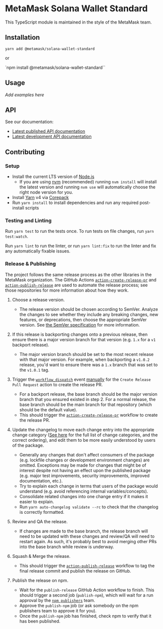 # MetaMask Solana Wallet Standard

This TypeScript module is maintained in the style of the MetaMask team.

## Installation

`yarn add @metamask/solana-wallet-standard`

or

`npm install @metamask/solana-wallet-standard``

## Usage

_Add examples here_

## API

See our documentation:

- [Latest published API documentation](https://metamask.github.io/solana-wallet-standard/latest/)
- [Latest development API documentation](https://metamask.github.io/solana-wallet-standard/staging/)

## Contributing

### Setup

- Install the current LTS version of [Node.js](https://nodejs.org)
  - If you are using [nvm](https://github.com/creationix/nvm#installation) (recommended) running `nvm install` will install the latest version and running `nvm use` will automatically choose the right node version for you.
- Install [Yarn](https://yarnpkg.com) v4 via [Corepack](https://github.com/nodejs/corepack?tab=readme-ov-file#how-to-install)
- Run `yarn install` to install dependencies and run any required post-install scripts

### Testing and Linting

Run `yarn test` to run the tests once. To run tests on file changes, run `yarn test:watch`.

Run `yarn lint` to run the linter, or run `yarn lint:fix` to run the linter and fix any automatically fixable issues.

### Release & Publishing

The project follows the same release process as the other libraries in the MetaMask organization. The GitHub Actions [`action-create-release-pr`](https://github.com/MetaMask/action-create-release-pr) and [`action-publish-release`](https://github.com/MetaMask/action-publish-release) are used to automate the release process; see those repositories for more information about how they work.

1. Choose a release version.

   - The release version should be chosen according to SemVer. Analyze the changes to see whether they include any breaking changes, new features, or deprecations, then choose the appropriate SemVer version. See [the SemVer specification](https://semver.org/) for more information.

2. If this release is backporting changes onto a previous release, then ensure there is a major version branch for that version (e.g. `1.x` for a `v1` backport release).

   - The major version branch should be set to the most recent release with that major version. For example, when backporting a `v1.0.2` release, you'd want to ensure there was a `1.x` branch that was set to the `v1.0.1` tag.

3. Trigger the [`workflow_dispatch`](https://docs.github.com/en/actions/reference/events-that-trigger-workflows#workflow_dispatch) event [manually](https://docs.github.com/en/actions/managing-workflow-runs/manually-running-a-workflow) for the `Create Release Pull Request` action to create the release PR.

   - For a backport release, the base branch should be the major version branch that you ensured existed in step 2. For a normal release, the base branch should be the main branch for that repository (which should be the default value).
   - This should trigger the [`action-create-release-pr`](https://github.com/MetaMask/action-create-release-pr) workflow to create the release PR.

4. Update the changelog to move each change entry into the appropriate change category ([See here](https://keepachangelog.com/en/1.0.0/#types) for the full list of change categories, and the correct ordering), and edit them to be more easily understood by users of the package.

   - Generally any changes that don't affect consumers of the package (e.g. lockfile changes or development environment changes) are omitted. Exceptions may be made for changes that might be of interest despite not having an effect upon the published package (e.g. major test improvements, security improvements, improved documentation, etc.).
   - Try to explain each change in terms that users of the package would understand (e.g. avoid referencing internal variables/concepts).
   - Consolidate related changes into one change entry if it makes it easier to explain.
   - Run `yarn auto-changelog validate --rc` to check that the changelog is correctly formatted.

5. Review and QA the release.

   - If changes are made to the base branch, the release branch will need to be updated with these changes and review/QA will need to restart again. As such, it's probably best to avoid merging other PRs into the base branch while review is underway.

6. Squash & Merge the release.

   - This should trigger the [`action-publish-release`](https://github.com/MetaMask/action-publish-release) workflow to tag the final release commit and publish the release on GitHub.

7. Publish the release on npm.

   - Wait for the `publish-release` GitHub Action workflow to finish. This should trigger a second job (`publish-npm`), which will wait for a run approval by the [`npm publishers`](https://github.com/orgs/MetaMask/teams/npm-publishers) team.
   - Approve the `publish-npm` job (or ask somebody on the npm publishers team to approve it for you).
   - Once the `publish-npm` job has finished, check npm to verify that it has been published.
